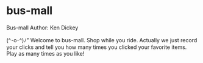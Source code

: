 # bus-mall
Bus-mall
Author: Ken Dickey

(^･o･^)ﾉ” Welcome to bus-mall. Shop while you ride. 
Actually we just record your clicks and tell you how many times you clicked your favorite items.  
Play as many times as you like!
